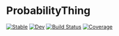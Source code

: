 # ProbabilityThing

[![Stable](https://img.shields.io/badge/docs-stable-blue.svg)](https://apalha.github.io/ProbabilityThing.jl/stable/)
[![Dev](https://img.shields.io/badge/docs-dev-blue.svg)](https://apalha.github.io/ProbabilityThing.jl/dev/)
[![Build Status](https://github.com/apalha-testing/ProbabilityThing.jl/actions/workflows/CI.yml/badge.svg?branch=main)](https://github.com/apalha-testing/ProbabilityThing.jl/actions/workflows/CI.yml?query=branch%3Amain)
[![Coverage](https://codecov.io/gh/apalha/ProbabilityThing.jl/branch/main/graph/badge.svg)](https://codecov.io/gh/apalha/ProbabilityThing.jl)
